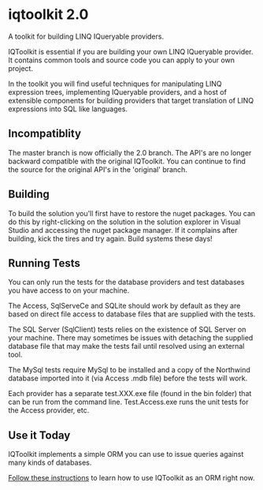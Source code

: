 # iqtoolkit 2.0
A toolkit for building LINQ IQueryable providers.

IQToolkit is essential if you are building your own LINQ IQueryable provider. It contains common tools and source code 
you can apply to your own project.

In the toolkit you will find useful techniques for manipulating LINQ expression trees, implementing IQueryable providers, 
and a host of extensible components for building providers that target translation of LINQ expressions into SQL like languages.

Incompatiblity
--------------
The master branch is now officially the 2.0 branch. The API's are no longer backward compatible with the original IQToolkit.
You can continue to find the source for the original API's in the 'original' branch.

Building 
--------
To build the solution you'll first have to restore the nuget packages. You can do this by right-clicking on the solution
in the solution explorer in Visual Studio and accessing the nuget package manager.  If it complains after building, kick the
tires and try again. Build systems these days! 

Running Tests
-------------
You can only run the tests for the database providers and test databases you have access to on your machine. 

The Access, SqlServeCe and SQLite should work by default as they are based on direct file access to database files that are supplied with the tests.

The SQL Server (SqlClient) tests relies on the existence of SQL Server on your machine. There may sometimes be issues with detaching the supplied database file that may make the tests fail until resolved using an external tool.

The MySql tests require MySql to be installed and a copy of the Northwind database imported into it (via Access .mdb file) before the tests will work.

Each provider has a separate test.XXX.exe file (found in the bin folder) that can be run from the command line. Test.Access.exe runs the unit tests for the Access provider, etc.

Use it Today
------------------------
IQToolkit implements a simple ORM you can use to issue queries against many kinds of databases.

[Follow these instructions](/HOWTO.md) to learn how to use IQToolkit as an ORM right now.
